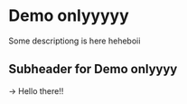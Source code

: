 # Demo onlyyyyy

Some descriptiong is here heheboii

## Subheader for Demo onlyyyy

-> Hello there!!
